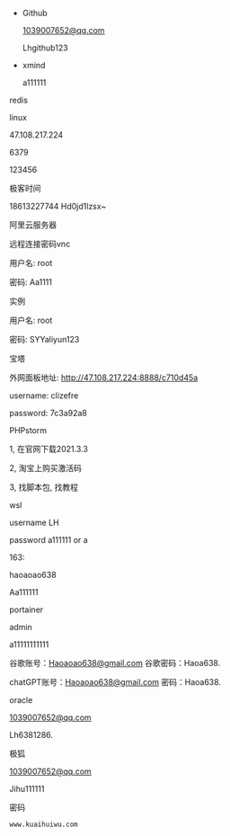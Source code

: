 * Github

  1039007652@qq.com

  Lhgithub123



* xmind

  a111111





redis

linux

47.108.217.224

6379

123456







极客时间

18613227744
Hd0jd1lzsx~







阿里云服务器

远程连接密码vnc

用户名: root

密码: Aa1111

 

 

实例

用户名: root

密码: SYYaliyun123

 

宝塔

外网面板地址: http://47.108.217.224:8888/c710d45a

username: clizefre

password: 7c3a92a8

 

 

PHPstorm

1, 在官网下载2021.3.3

2, 淘宝上购买激活码

3, 找脚本包, 找教程







wsl 

username LH

password a111111  or a







163:

haoaoao638

Aa111111





portainer

admin

a11111111111







谷歌账号：Haoaoao638@gmail.com
谷歌密码：Haoa638.





chatGPT账号：Haoaoao638@gmail.com
密码：Haoa638.





oracle 

1039007652@qq.com

Lh6381286.







极狐

1039007652@qq.com

Jihu111111







密码

```
www.kuaihuiwu.com
```
